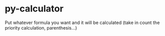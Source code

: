 # py-calculator
Put whatever formula you want and it will be calculated (take in count the priority calculation, parenthesis...)
